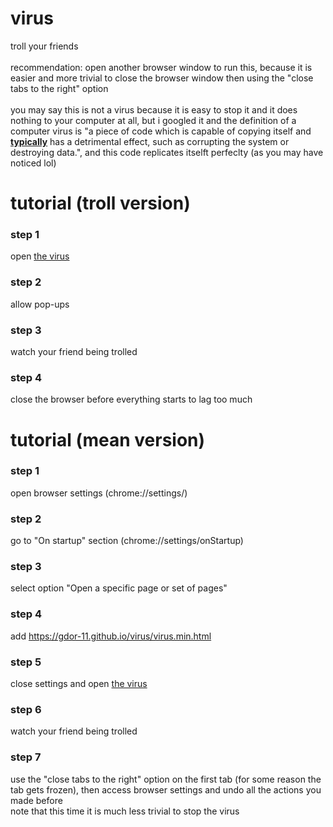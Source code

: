 # virus
troll your friends
<br><br>
recommendation: open another browser window to run this, because it is easier and more trivial to close the browser window then using the "close tabs to the right" option
<br><br>
you may say this is not a virus because it is easy to stop it and it does nothing to your computer at all, but i googled it and the definition of a computer virus is "a piece of code which is capable of copying itself and <ins><b>typically</b></ins> has a detrimental effect, such as corrupting the system or destroying data.", and this code replicates itselft perfeclty (as you may have noticed lol)

<h1>tutorial (troll version)</h1>

<h3>step 1</h3>

open <a href = 'https://gdor-11.github.io/virus/virus.min.html'>the virus</a>

<h3>step 2</h3>

allow pop-ups

<h3>step 3</h3>

watch your friend being trolled

<h3>step 4</h3>

close the browser before everything starts to lag too much

<h1>tutorial (mean version)</h1>

<h3>step 1</h3>

open browser settings (chrome://settings/)

<h3>step 2</h3>

go to "On startup" section (chrome://settings/onStartup)

<h3>step 3</h3>

select option "Open a specific page or set of pages"

<h3>step 4</h3>

add https://gdor-11.github.io/virus/virus.min.html

<h3>step 5</h3>

close settings and open <a href = 'https://gdor-11.github.io/virus/virus.min.html'>the virus</a>

<h3>step 6</h3>

watch your friend being trolled

<h3>step 7</h3>

use the "close tabs to the right" option on the first tab (for some reason the tab gets frozen), then access browser settings and undo all the actions you made before
<br>
note that this time it is much less trivial to stop the virus
